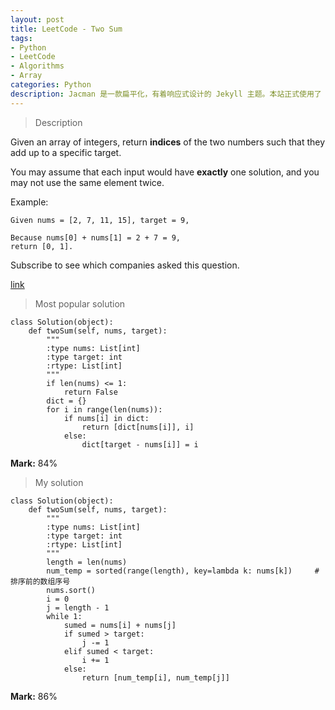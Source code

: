 ```yaml
---
layout: post
title: LeetCode - Two Sum
tags:
- Python
- LeetCode
- Algorithms
- Array
categories: Python
description: Jacman 是一款扁平化，有着响应式设计的 Jekyll 主题。本站正式使用了 Jacman 主题。Jacman 基于 Jacman 的 Hexo 主题修改而来。你可以前往本站和 Demo 预览更多关于本主题的更多效果。如果你有任何问题或意见欢迎到 GitHub 发表 issue。
---
```


> Description

Given an array of integers, return **indices** of the two numbers such that they add up to a specific target.

You may assume that each input would have **exactly** one solution, and you may not use the same element twice.

Example:
```
Given nums = [2, 7, 11, 15], target = 9,

Because nums[0] + nums[1] = 2 + 7 = 9,
return [0, 1].
```

<!-- more -->
Subscribe to see which companies asked this question.

[link](https://leetcode.com/problems/two-sum/#/description)

<!-- more -->
> Most popular solution

```
class Solution(object):
    def twoSum(self, nums, target):
        """
        :type nums: List[int]
        :type target: int
        :rtype: List[int]
        """
        if len(nums) <= 1:
            return False
        dict = {}
        for i in range(len(nums)):
            if nums[i] in dict:
                return [dict[nums[i]], i]
            else:
                dict[target - nums[i]] = i
```

**Mark:** 84%


> My solution

```
class Solution(object):
    def twoSum(self, nums, target):
        """
        :type nums: List[int]
        :type target: int
        :rtype: List[int]
        """
        length = len(nums)
        num_temp = sorted(range(length), key=lambda k: nums[k])     #排序前的数组序号
        nums.sort()
        i = 0
        j = length - 1
        while 1:
            sumed = nums[i] + nums[j]
            if sumed > target:
                j -= 1
            elif sumed < target:
                i += 1
            else:
                return [num_temp[i], num_temp[j]]
```

**Mark:** 86%

